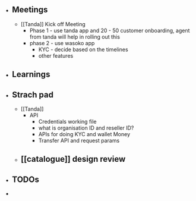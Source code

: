 - ## Meetings
	- [[Tanda]] Kick off Meeting
		- Phase 1 - use tanda app and 20 - 50 customer onboarding, agent from tanda will help in rolling out this
		- phase 2 - use wasoko app
			- KYC - decide based on the timelines
			- other features
- ## Learnings
- ## Strach pad
	- [[Tanda]]
		- API
			- Credentials working file
			- what is organisation ID and reseller ID?
			- APIs for doing KYC and wallet Money
			- Transfer API and request params
	- [[catalogue]] design review
		-
- ## TODOs
-